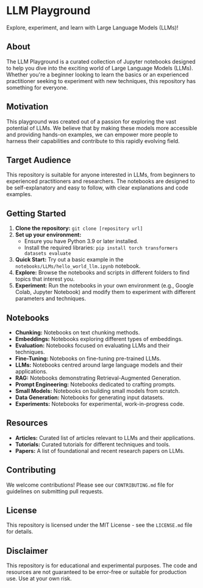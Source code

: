 # LLM Playground

Explore, experiment, and learn with Large Language Models (LLMs)!

## About

The LLM Playground is a curated collection of Jupyter notebooks designed to help you dive into the exciting world of Large Language Models (LLMs). Whether you're a beginner looking to learn the basics or an experienced practitioner seeking to experiment with new techniques, this repository has something for everyone.

## Motivation

This playground was created out of a passion for exploring the vast potential of LLMs. We believe that by making these models more accessible and providing hands-on examples, we can empower more people to harness their capabilities and contribute to this rapidly evolving field.

## Target Audience

This repository is suitable for anyone interested in LLMs, from beginners to experienced practitioners and researchers. The notebooks are designed to be self-explanatory and easy to follow, with clear explanations and code examples.

## Getting Started

1. **Clone the repository:** `git clone [repository url]`
2. **Set up your environment:** 
    - Ensure you have Python 3.9 or later installed.
    - Install the required libraries: `pip install torch transformers datasets evaluate`
3. **Quick Start:** Try out a basic example in the `notebooks/LLMs/hello_world_llm.ipynb` notebook.
4. **Explore:** Browse the notebooks and scripts in different folders to find topics that interest you.
5. **Experiment:** Run the notebooks in your own environment (e.g., Google Colab, Jupyter Notebook) and modify them to experiment with different parameters and techniques.

## Notebooks

* **Chunking:** Notebooks on text chunking methods.
* **Embeddings:** Notebooks exploring different types of embeddings.
* **Evaluation:** Notebooks focused on evaluating LLMs and their techniques.
* **Fine-Tuning:** Notebooks on fine-tuning pre-trained LLMs.
* **LLMs:** Notebooks centred around large language models and their applications.
* **RAG:** Notebooks demonstrating Retrieval-Augmented Generation.
* **Prompt Engineering:** Notebooks dedicated to crafting prompts.
* **Small Models:** Notebooks on building small models from scratch.
* **Data Generation:** Notebooks for generating input datasets.
* **Experiments:**  Notebooks for experimental, work-in-progress code.

## Resources

* **Articles:** Curated list of articles relevant to LLMs and their applications.
* **Tutorials:** Curated tutorials for different techniques and tools.
* **Papers:** A list of foundational and recent research papers on LLMs.

## Contributing

We welcome contributions! Please see our `CONTRIBUTING.md` file for guidelines on submitting pull requests.

## License

This repository is licensed under the MIT License - see the `LICENSE.md` file for details.

## Disclaimer

This repository is for educational and experimental purposes. The code and resources are not guaranteed to be error-free or suitable for production use. Use at your own risk.
